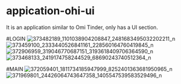 # appication-ohi-ui
It is an application similar to Omi Tinder, only has a UI section.

#LOGIN
![373482189_1101038904208847_2481683495032202211_n](https://github.com/HakimIno/appication-ohi-ui/assets/78003589/43823953-5610-47d5-820a-63a3ef57ed0f)
![373459100_2333440526841161_228560164760419845_n](https://github.com/HakimIno/appication-ohi-ui/assets/78003589/78c1aa52-a36c-4163-a040-7e6a7e06d2f5)
![372906959_319046770687151_3193618409706364590_n](https://github.com/HakimIno/appication-ohi-ui/assets/78003589/ca399e8e-2f93-4a7f-b7b0-c40105023869)
![373468133_2419174758244529_68690243740512364_n](https://github.com/HakimIno/appication-ohi-ui/assets/78003589/290e7c44-8227-46b6-ab15-84a4712a7899)

#MAIN
![372059401_1811734185947999_8252401363681950965_n](https://github.com/HakimIno/appication-ohi-ui/assets/78003589/c6031493-8b94-47f5-b694-bb750184f819)
![371969801_24426064743647358_1405547539583529496_n](https://github.com/HakimIno/appication-ohi-ui/assets/78003589/51ebfbaa-a48d-4fb6-8477-770e6131b2f2)
